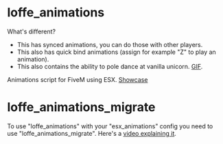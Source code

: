 # loffe_animations
What's different? 
* This has synced animations, you can do those with other players.
* This also has quick bind animations (assign for example "Z" to play an animation).
* This also contains the ability to pole dance at vanilla unicorn. [GIF](https://gyazo.com/49bd32194aa4fb53c673868550057b63).

Animations script for FiveM using ESX. [Showcase](https://streamable.com/oycxm)

# loffe_animations_migrate
To use "loffe_animations" with your "esx_animations" config you need to use "loffe_animations_migrate". Here's a [video explaining it](https://streamable.com/7zk23).
